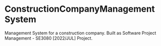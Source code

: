 # ConstructionCompanyManagementSystem
Management System for a construction company. Built as Software Project Management - SE3080 [2022/JUL] Project.
